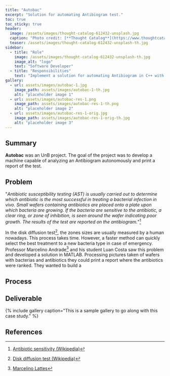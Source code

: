 ```yaml
---
title: "Autobac"
excerpt: "Solution for automating Antibiogram test."
toc: true
toc_sticky: true
header:
  image: /assets/images/thought-catalog-612432-unsplash.jpg
  caption: "Photo credit: [**Thought Catalog**](https://www.thoughtcatalog.com) in [**Unsplash**](https://unsplash.com)"
  teaser: /assets/images/thought-catalog-612432-unsplash-th.jpg
sidebar:
  - title: "Role"
    image: /assets/images/thought-catalog-612432-unsplash-th.jpg
    image_alt: "logo"
    text: "Software Developer"
  - title: "Responsibilities"
    text: "Implement a solution for automating Antibiogram in C++ with OpenCV"
gallery:
  - url: assets/images/autobac-1.jpg
    image_path: assets/images/autobac-1-th.jpg
    alt: "placeholder image 1"
  - url: assets/images/autobac-res-1.png
    image_path: assets/images/autobac-res-1-th.png
    alt: "placeholder image 2"
  - url: assets/images/autobac-res-1-orig.jpg
    image_path: assets/images/autobac-res-1-orig-th.jpg
    alt: "placeholder image 3"
---
```


## Summary

  **Autobac** was an UnB project. The goal of the project was to develop a machine capable of analyzing an Antibiogram autonomously and print a report of the test.

## Problem
  
  "_Antibiotic susceptibility testing (AST) is usually carried out to determine which antibiotic is the most successful in treating a bacterial infection in vivo. Small wafers containing antibiotics are placed onto a plate upon which bacteria are growing. If the bacteria are sensitive to the antibiotic, a clear ring, or zone of inhibition, is seen around the wafer indicating poor growth. The results of the test are reported on the antibiogram._"[^WIKI_AST]

  In the disk diffusion test[^WIKI_DDT], the zones sizes are usually measured by a human nowadays. This process takes time. However, a faster method can quickly select the best treatment to a new bacteria type in case of emergency. Professor Marcelino Andrade[^LATTES_MARC] and his student Luan Costa saw this problem and developed a solution in MATLAB. Processing pictures taken of wafers with bacterias and antibiotics they could print a report where the antibiotics were ranked. They wanted to build a 



## Process

## Deliverable


{% include gallery caption="This is a sample gallery to go along with this case study." %}

## References

[^WIKI_AST]: [Antibiotic sensitivity (Wikipedia)](https://en.wikipedia.org/wiki/Antibiotic_sensitivity)
[^WIKI_DDT]: [Disk diffusion test (Wikipedia)](https://en.wikipedia.org/wiki/Disk_diffusion_test)
[^LATTES_MARC]: [Marcelino Lattes](http://lattes.cnpq.br/4739013535126469)
<!-- [^LATTES_LUAN]: [Luan Lattes]() -->
